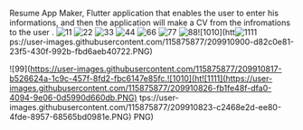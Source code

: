 Resume App Maker, Flutter application that enables the user to enter his informations, and then the application will make a CV from the infromations to the user .
![11](https://user-images.githubusercontent.com/115875877/209910796-abb72113-c7a0-42a2-9ded-26b23130a687.PNG)
![22](https://user-images.githubusercontent.com/115875877/209910798-c285321c-b5a9-4cac-97dc-40ebfcd833ec.PNG)
![33](https://user-images.githubusercontent.com/115875877/209910802-0d26b0b1-1b75-4792-a486-2da250972f44.PNG)
![44](https://user-images.githubusercontent.com/115875877/209910803-60cc2e41-8e27-4f74-a8cf-5a707be74b75.PNG)
![66](https://user-images.githubusercontent.com/115875877/209910806-3031b27f-0d98-4d32-8b86-d1c2e38a68c7.PNG)
![77](https://user-images.githubusercontent.com/115875877/209910808-83d0f1df-32cd-4813-9136-5fdbe38a7051.PNG)
![88](https://user-images.githubusercontent.com/115875877/209910810-0eabb7ac-8c22-4c3f-806d-9b250e686e1b.PNG)![1010](htt![1111](https://user-images.githubusercontent.com/115875877/209910907-74175748-9240-4734-abca-43479f995ed1.PNG)
ps://user-images.githubusercontent.com/115875877/209910900-d82c0e81-23f5-430f-992b-fbd6aeb40722.PNG)

![99](https://user-images.githubusercontent.com/115875877/209910817-b526624a-1c9c-457f-8fd2-fbc6147e85fc.![1010](ht![1111](https://user-images.githubusercontent.com/115875877/209910826-fb1fe48f-dfa0-4094-9e06-0d5990d660db.PNG)
tps://user-images.githubusercontent.com/115875877/209910823-c2468e2d-ee80-4fde-8957-68565bd0981e.PNG)
PNG)

